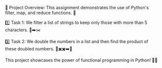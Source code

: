 🚀 Project Overview: This assignment demonstrates the use of Python's filter, map, and reduce functions. 🌟

1️⃣ Task 1: We filter a list of strings to keep only those with more than 5 characters. 📜➡️✂️

2️⃣ Task 2: We double the numbers in a list and then find the product of these doubled numbers. 🔢✖️✖️➡️💪

This project showcases the power of functional programming in Python! 🐍✨

